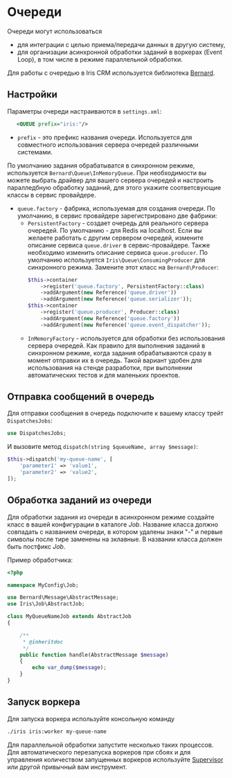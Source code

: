 Очереди
=======

Очереди могут использоваться 
*   для интеграции с целью приема/передачи данных в другую систему,
*   для организации асинхронной обработки заданий в воркерах 
    (Event Loop), в том числе в режиме параллельной обработки.

Для работы с очередью в Iris CRM используется библиотека [Bernard](https://github.com/bernardphp/bernard).

Настройки
---------

Параметры очереди настраиваются в `settings.xml`:
```xml
   <QUEUE prefix="iris:"/>
```

*   `prefix` - это префикс названия очереди. Используется для совместного использования
сервера очередей различными системами.

По умолчанию задания обрабатыватся в синхронном режиме, используется
`Bernard\Queue\InMemoryQueue`. При необходимости вы можете выбрать
драйвер для вашего сервера очередей и настроить паралледбную обработку
заданий, для этого укажите соответсвующие классы в сервис провайдере.

*   `queue.factory` - фабрика, используемая для создания очереди. По умолчанию, 
в сервис провайдере зарегистрировано две фабрики: 
    *   `PersistentFactory` - создает очередь для реального сервера очередей.
        По умолчанию - для Redis на localhost. Если вы желаете работать с другим
        сервером очередей, измените описание сервиса `queue.driver` в сервис-провайдере.
        Также необходимо изменить описание сервиса `queue.producer`. По умолчанию
        используется `Iris\Queue\ConsumingProducer` для синхронного режима. 
        Замените этот класс на `Bernard\Producer`:
        ```php
        $this->container
            ->register('queue.factory', PersistentFactory::class)
            ->addArgument(new Reference('queue.driver'))
            ->addArgument(new Reference('queue.serializer'));
        $this->container
            ->register('queue.producer', Producer::class)
            ->addArgument(new Reference('queue.factory'))
            ->addArgument(new Reference('queue.event_dispatcher'));
        ```
    *   `InMemoryFactory` - используется для обработки без использования сервера очередей. 
        Как правило для выполнения заданий в синхронном режиме, когда задания обрабатываются
        сразу в момент отправки их в очередь. Такой вариант удобен для использования
        на стенде разработки, при выполнении автоматических тестов 
        и для маленьких проектов.

Отправка сообщений в очередь
----------------------------

Для отправки сообщения в очередь подключите к вашему классу трейт `DispatchesJobs`:
```php
use DispatchesJobs;
```
И вызовите метод `dispatch(string $queueName, array $message)`:
```php
$this->dispatch('my-queue-name', [
    'parameter1' => 'value1',
    'parameter2' => 'value2',
]);
```

Обработка заданий из очереди
----------------------------

Для обработки задания из очереди в асинхронном режиме создайте класс 
в вашей конфигурации в каталоге _Job_. Название класса должно совпадать 
с названием очереди, в котором удалены знаки "-" и первые символы после тире 
заменены на зклавные. В названии класса должен быть постфикс _Job_.

Пример обработчика:

```php
<?php

namespace MyConfig\Job;

use Bernard\Message\AbstractMessage;
use Iris\Job\AbstractJob;

class MyQueueNameJob extends AbstractJob
{

    /**
     * @inheritdoc
     */
    public function handle(AbstractMessage $message)
    {
        echo var_dump($message);
    }
}
```

Запуск воркера
--------------

Для запуска воркера используйте консольную команду

```bash
./iris iris:worker my-queue-name
```

Для параллельной обработки запустите несколько таких процессов.
Для автоматического перезапуска воркеров при сбоях и для управления 
количеством запущенных воркеров используйте [Supervisor](http://supervisord.org/) 
или другой привычный вам инструмент.